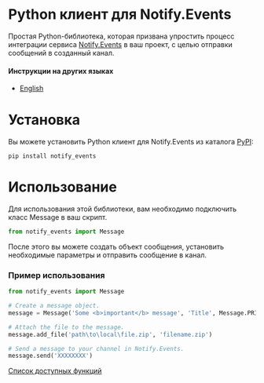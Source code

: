 # Python клиент для Notify.Events

Простая Python-библиотека, которая призвана упростить процесс интеграции сервиса [Notify.Events](https://notify.events) в ваш проект,  с целью отправки сообщений в созданный канал.

#### Инструкции на других языках

- [English](/README.md)

# Установка

Вы можете установить Python клиент для Notify.Events из каталога [PyPI](https://pypi.org/project/notify_events/):

```
pip install notify_events
```

# Использование

Для использования этой библиотеки, вам необходимо подключить класс Message в ваш скрипт.

```python
from notify_events import Message
```

После этого вы можете создать объект сообщения, установить необходимые параметры и отправить сообщение в канал.

### Пример использования

```python
from notify_events import Message

# Create a message object.
message = Message('Some <b>important</b> message', 'Title', Message.PRIORITY_HIGH, Message.LEVEL_WARNING)

# Attach the file to the message.
message.add_file('path\to\local\file.zip', 'filename.zip')

# Send a message to your channel in Notify.Events.
message.send('XXXXXXXX')
```

[Список доступных функций](/docs/ru-RU/Message.md)